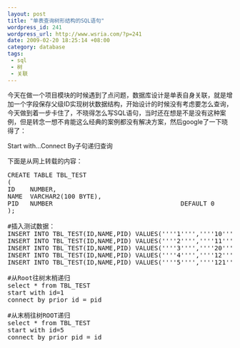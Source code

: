 ```yaml
--- 
layout: post
title: "单表查询树形结构的SQL语句"
wordpress_id: 241
wordpress_url: http://www.wsria.com/?p=241
date: 2009-02-20 18:25:14 +08:00
category: database
tags: 
 - sql
 - 树
 - 关联
---
```

今天在做一个项目模块的时候遇到了点问题，数据库设计是单表自身关联，就是增加一个字段保存父级ID实现树状数据结构，开始设计的时候没有考虑要怎么查询，今天做到着一步卡住了，不晓得怎么写SQL语句，当时还在想是不是没有这种案例，但是转念一想不肯能这么经典的案例都没有解决方案，然后google了一下晓得了：

Start with...Connect By子句递归查询

下面是从网上转载的内容：

<!--more-->
<pre class="brush: sql" line="1">
CREATE TABLE TBL_TEST
(
ID    NUMBER,
NAME  VARCHAR2(100 BYTE),
PID   NUMBER                                  DEFAULT 0
);

#插入测试数据：
INSERT INTO TBL_TEST(ID,NAME,PID) VALUES(''''1'''',''''10'''',''''0'''');
INSERT INTO TBL_TEST(ID,NAME,PID) VALUES(''''2'''',''''11'''',''''1'''');
INSERT INTO TBL_TEST(ID,NAME,PID) VALUES(''''3'''',''''20'''',''''0'''');
INSERT INTO TBL_TEST(ID,NAME,PID) VALUES(''''4'''',''''12'''',''''1'''');
INSERT INTO TBL_TEST(ID,NAME,PID) VALUES(''''5'''',''''121'''',''''2'''');

#从Root往树末梢递归
select * from TBL_TEST
start with id=1
connect by prior id = pid

#从末梢往树ROOT递归
select * from TBL_TEST
start with id=5
connect by prior pid = id
</pre>
